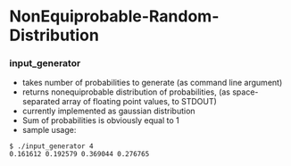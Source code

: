 # NonEquiprobable-Random-Distribution

### input_generator
  * takes number of probabilities to generate (as command line argument)
  * returns nonequiprobable distribution of probabilities, (as space-separated array of floating point values, to STDOUT)
  * currently implemented as gaussian distribution
  * Sum of probabilities is obviously equal to 1
  * sample usage:
```
$ ./input_generator 4
0.161612 0.192579 0.369044 0.276765 
```
